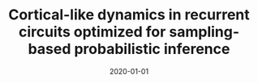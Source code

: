 ---
title: "Cortical-like dynamics in recurrent circuits optimized for sampling-based probabilistic inference"
collection: publications
category: manuscripts
permalink: /publication/2020-01-01-cortical
excerpt: 'This paper shows how cortical-like dynamics emerge in circuits optimized for probabilistic inference.'
date: 2020-01-01
venue: 'Nature Neuroscience'
citation: 'Echeveste R, Aitchison L, Hennequin G, Lengyel M. (2020). &quot;Cortical-like dynamics in recurrent circuits optimized for sampling-based probabilistic inference.&quot; <i>Nature Neuroscience</i>.'
--- 